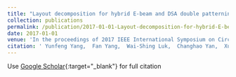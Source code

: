 ```yaml
---
title: "Layout decomposition for hybrid E-beam and DSA double patterning lithography"
collection: publications
permalink: /publication/2017-01-01-Layout-decomposition-for-hybrid-E-beam-and-DSA-double-patterning-lithography
date: 2017-01-01
venue: 'In the proceedings of 2017 IEEE International Symposium on Circuits and Systems (ISCAS)'
citation: ' Yunfeng Yang,  Fan Yang,  Wai-Shing Luk,  Changhao Yan,  Xuan Zeng,  Xiangdong Hu, &quot;Layout decomposition for hybrid E-beam and DSA double patterning lithography.&quot; In the proceedings of 2017 IEEE International Symposium on Circuits and Systems (ISCAS), 2017.'
---
```

Use [Google Scholar](https://scholar.google.com/scholar?q=Layout+decomposition+for+hybrid+E+beam+and+DSA+double+patterning+lithography){:target="_blank"} for full citation